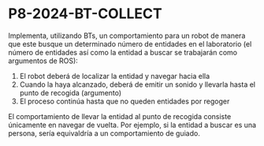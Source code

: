 # P8-2024-BT-COLLECT

Implementa, utilizando BTs, un comportamiento para un robot de manera que este busque un determinado número de entidades en el laboratorio (el número de entidades así como la entidad a buscar se trabajarán como argumentos de ROS):
1. El robot deberá de localizar la entidad y navegar hacia ella
2. Cuando la haya alcanzado, deberá de emitir un sonido y llevarla hasta el punto de recogida (argumento)
3. El proceso continúa hasta que no queden entidades por regoger

El comportamiento de llevar la entidad al punto de recogida consiste únicamente en navegar de vuelta. Por ejemplo, si la entidad a buscar es una persona, sería equivaldría a un comportamiento de guiado.
